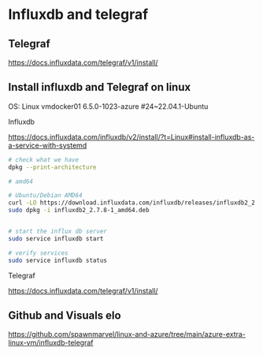 

# Influxdb and telegraf

## Telegraf

https://docs.influxdata.com/telegraf/v1/install/


## Install influxdb and Telegraf on linux

OS: Linux vmdocker01 6.5.0-1023-azure #24~22.04.1-Ubuntu

Influxdb

https://docs.influxdata.com/influxdb/v2/install/?t=Linux#install-influxdb-as-a-service-with-systemd


```bash
# check what we have
dpkg --print-architecture

# amd64

# Ubuntu/Debian AMD64
curl -LO https://download.influxdata.com/influxdb/releases/influxdb2_2.7.8-1_amd64.deb
sudo dpkg -i influxdb2_2.7.8-1_amd64.deb


# start the influx db server
sudo service influxdb start

# verify services
sudo service influxdb status

```
Telegraf

https://docs.influxdata.com/telegraf/v1/install/



## Github and Visuals elo

https://github.com/spawnmarvel/linux-and-azure/tree/main/azure-extra-linux-vm/influxdb-telegraf

